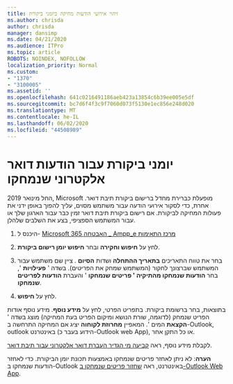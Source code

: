```yaml
---
title: זיהוי אירועי הודעות מחיקה ביומני ביקורת
ms.author: chrisda
author: chrisda
manager: dansimp
ms.date: 04/21/2020
ms.audience: ITPro
ms.topic: article
ROBOTS: NOINDEX, NOFOLLOW
localization_priority: Normal
ms.custom:
- "1370"
- "3100005"
ms.assetid: ''
ms.openlocfilehash: 641c0216491186aeb423a13854c6b39ee005e5df
ms.sourcegitcommit: bc7d6f4f3c9f7060d073f5130e1ec856e248d020
ms.translationtype: MT
ms.contentlocale: he-IL
ms.lasthandoff: 06/02/2020
ms.locfileid: "44508989"
---
```

# <a name="audit-logs-for-deleted-email-messages"></a>יומני ביקורת עבור הודעות דואר אלקטרוני שנמחקו

החל מינואר 2019, Microsoft מופעלת כברירת מחדל ברישום ביקורת תיבת דואר. אחרת, כדי לסקור אירועי הודעה עבור משתמש מסוים, עליך להפוך באופן ידני את פעולות המחיקה לביקורת. אם רישום ביקורת תיבת דואר זמין כבר עבור הארגון שלך או עבור המשתמש הספציפי, בצע את השלבים שלהלן.

1. היכנס ל- [Microsoft 365 האבטחה _ Ampp_e מרכז התאימות](https://protection.office.com/)

2. לחץ על **חיפוש וחקירה** ובחר **חיפוש יומן רישום ביקורת**.

3. בחר את טווח התאריכים **בתאריך ההתחלה** ושדות **הסיום** . ציין שם משתמש עבור המשתמש שברצונך לחקור (המשתמש שמחק את הפריטים). בשדה ' **פעילויות** ', בחר **הודעות שנמחקו מהתיקיה ' פריטים שנמחקו** ' והעברת **הודעות לפריטים שנמחקו**.

4. לחץ על **חיפוש**.

בתוצאות, בחר ברשומת ביקורת. בתפריט הפרטי, לחץ על **מידע נוסף**. מידע נוסף אודות הפריט שנמחק (לדוגמה, שורת הנושא ומיקום הפריט בעת המחיקה) מוצג בשדה ' **הקצאת** המים '. המאפיין **מחרוזת לקוחוה** יציג אם המחיקה התרחשה ב-Outlook, outlook באינטרנט (הידוע בעבר כ-Outlook web App), או כל התקן אחר.

לקבלת מידע נוסף, ראה [קביעה מי הגדיר העברת דואר אלקטרוני עבור תיבת דואר](https://docs.microsoft.com/microsoft-365/compliance/auditing-troubleshooting-scenarios#determine-if-a-user-deleted-email-items).

**הערה**: לא ניתן לאחזר פריטים שנמחקו באמצעות תכונת יומן הביקורת. כדי לאחזר הודעות שנמחקו ב-Outlook באינטרנט, ראה [שחזור פריטים שנמחקו ב-Outlook Web App](https://support.office.com/article/C3D8FC15-EEEF-4F1C-81DF-E27964B7EDD4).
